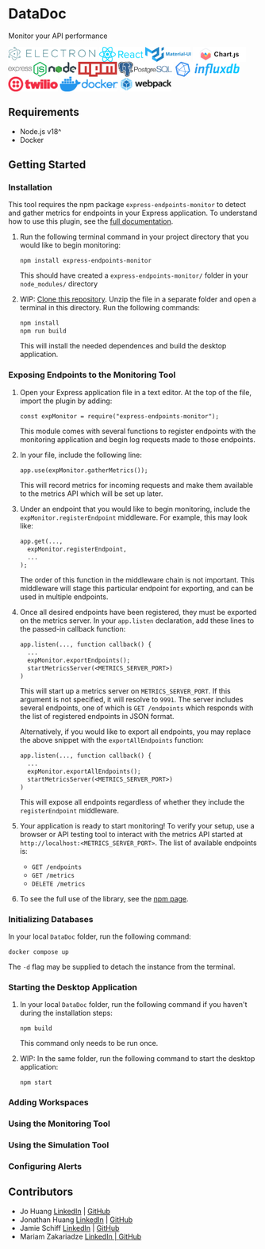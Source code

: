 # DataDoc

Monitor your API performance

<img src="./assets/electron-logo-color.png" alt="Electron" title="Electron" align="center" height="30" />

<img src="./assets/react-logo-color.png" alt="React" title="React" align="center" height="30" />

<img src="./assets/material-ui-logo-color.png" alt="MaterialUI" title="MaterialUI" align="center" height="30" />

<img src="./assets/chartjs-logo-color.png" alt="MaterialUI" title="MaterialUI" align="center" height="30" />

<img src="./assets/express-logo-color.png" alt="Express" title="Express" align="center" height="30" />

<img src="./assets/node-logo-color.png" alt="Node.js" title="Node.js" align="center" height="30" />

<img src="./assets/npm-logo-color.png" alt="npm" title="npm" align="center" height="30" />

<img src="./assets/postgres-logo-color.png" alt="Postgres" title="Postgres" align="center" height="30" />

<img src="./assets/influxdb-logo-color.png" alt="InfluxDB" title="InfluxDB" align="center" height="30" />

<img src="./assets/twilio-logo-color.png" alt="Twilio" title="Twilio" align="center" height="30" />

<img src="./assets/docker-logo-color.png" alt="Docker" title="Docker" align="center" height="30" />

<img src="./assets/webpack-logo-color.png" alt="Webpack" title="Webpack" align="center" height="30" />

## Requirements

- Node.js v18^
- Docker

## Getting Started

### Installation

This tool requires the npm package `express-endpoints-monitor` to detect and gather metrics for endpoints in your Express application. To understand how to use this plugin, see the <a href="https://www.npmjs.com/package/express-endpoints-monitor">full documentation</a>.

1. Run the following terminal command in your project directory that you would like to begin monitoring:

    ```
    npm install express-endpoints-monitor
    ```

    This should have created a `express-endpoints-monitor/` folder in your `node_modules/` directory

2. WIP: <a href="https://github.com/oslabs-beta/DataDoc/archive/refs/heads/dev.zip">Clone this repository</a>. Unzip the file in a separate folder and open a terminal in this directory. Run the following commands:

    ```
    npm install
    npm run build
    ```

    This will install the needed dependences and build the desktop application.

### Exposing Endpoints to the Monitoring Tool

1. Open your Express application file in a text editor. At the top of the file, import the plugin by adding:

    ```
    const expMonitor = require("express-endpoints-monitor");
    ```

    This module comes with several functions to register endpoints with the monitoring application and begin log requests made to those endpoints.

2. In your file, include the following line:

    ```
    app.use(expMonitor.gatherMetrics());
    ```

    This will record metrics for incoming requests and make them available to the metrics API which will be set up later.

3. Under an endpoint that you would like to begin monitoring, include the `expMonitor.registerEndpoint` middleware. For example, this may look like:

    ```
    app.get(...,
      expMonitor.registerEndpoint,
      ...
    );
    ```

    The order of this function in the middleware chain is not important. This middleware will stage this particular endpoint for exporting, and can be used in multiple endpoints.

4. Once all desired endpoints have been registered, they must be exported on the metrics server. In your `app.listen` declaration, add these lines to the passed-in callback function:

    ```
    app.listen(..., function callback() {
      ...
      expMonitor.exportEndpoints();
      startMetricsServer(<METRICS_SERVER_PORT>)
    )
    ```

    This will start up a metrics server on `METRICS_SERVER_PORT`. If this argument is not specified, it will resolve to `9991`. The server includes several endpoints, one of which is `GET /endpoints` which responds with the list of registered endpoints in JSON format.

    Alternatively, if you would like to export all endpoints, you may replace the above snippet with the `exportAllEndpoints` function: 
    
      ```
      app.listen(..., function callback() {
        ...
        expMonitor.exportAllEndpoints();
        startMetricsServer(<METRICS_SERVER_PORT>)
      )
      ```

    This will expose all endpoints regardless of whether they include the `registerEndpoint` middleware.

5. Your application is ready to start monitoring! To verify your setup, use a browser or API testing tool to interact with the metrics API started at `http://localhost:<METRICS_SERVER_PORT>`. The list of available endpoints is:

    - `GET /endpoints`
    - `GET /metrics`
    - `DELETE /metrics`

6. To see the full use of the library, see the <a href="https://www.npmjs.com/package/express-endpoints-monitor">npm page</a>.

### Initializing Databases

  In your local `DataDoc` folder, run the following command:

  ```
  docker compose up
  ```

  The `-d` flag may be supplied to detach the instance from the terminal.

### Starting the Desktop Application

1. In your local `DataDoc` folder, run the following command if you haven't during the installation steps:

    ```
    npm build
    ```

    This command only needs to be run once.

2. WIP: In the same folder, run the following command to start the desktop application:

    ```
    npm start
    ```


### Adding Workspaces


 
### Using the Monitoring Tool

### Using the Simulation Tool

### Configuring Alerts

## Contributors

- Jo Huang <a href="https://www.linkedin.com/in/jh5/">LinkedIn</a> | <a href="https://github.com/JH51">GitHub</a>
- Jonathan Huang <a href="https://www.linkedin.com/in/johuangx/">LinkedIn</a> | <a href="https://github.com/jochuang">GitHub</a>
- Jamie Schiff <a href="https://www.linkedin.com/in/jamie-schiff/">LinkedIn</a> | <a href="https://github.com/jamieschiff">GitHub</a>
- Mariam Zakariadze <a href="https://www.linkedin.com/in/mariam-zakariadze-701573120/">LinkedIn | <a href="https://github.com/mariamzakariadze">GitHub</a>